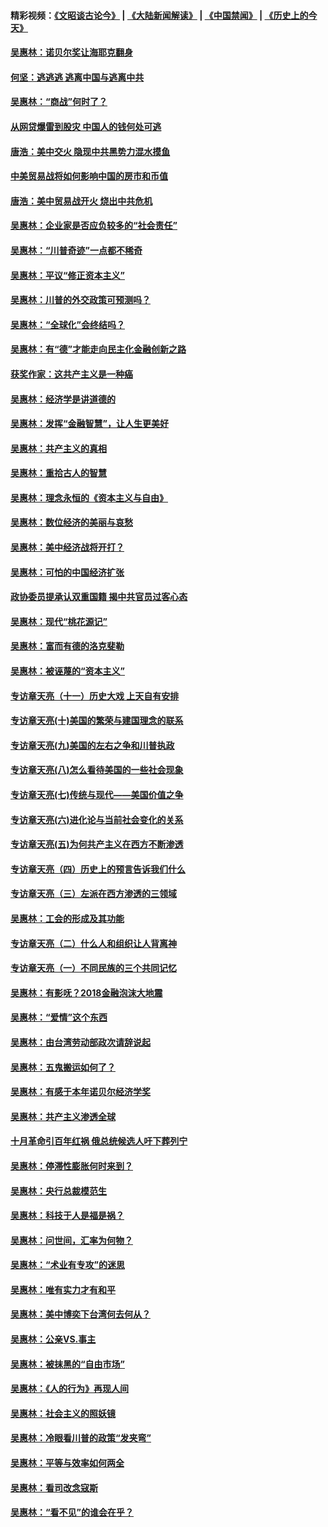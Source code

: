 #### 精彩视频：[《文昭谈古论今》](https://github.com/gfw-breaker/wenzhao/blob/master/README.md?t=12041831) | [《大陆新闻解读》](https://github.com/gfw-breaker/ntdtv-comedy/blob/master/README.md?t=12041831) | [《中国禁闻》](https://github.com/gfw-breaker/ntdtv-news/blob/master/README.md?t=12041831) | [《历史上的今天》](https://github.com/gfw-breaker/today-in-history/blob/master/README.md?t=12041831) 

#### [吴惠林：诺贝尔奖让海耶克翻身](../pages/nsc423/n10890049.md?t=12041831) 

#### [何坚：逃逃逃 逃离中国与逃离中共](../pages/nsc423/n10592891.md?t=12041831) 

#### [吴惠林：“商战”何时了？](../pages/nsc423/n10573558.md?t=12041831) 

#### [从网贷爆雷到股灾 中国人的钱何处可逃](../pages/nsc423/n10572800.md?t=12041831) 

#### [唐浩：美中交火 隐现中共黑势力混水摸鱼](../pages/nsc423/n10544040.md?t=12041831) 

#### [中美贸易战将如何影响中国的房市和币值](../pages/nsc423/n10543697.md?t=12041831) 

#### [唐浩：美中贸易战开火 烧出中共危机](../pages/nsc423/n10540126.md?t=12041831) 

#### [吴惠林：企业家是否应负较多的“社会责任”](../pages/nsc423/n10535022.md?t=12041831) 

#### [吴惠林：“川普奇迹”一点都不稀奇](../pages/nsc423/n10512808.md?t=12041831) 

#### [吴惠林：平议“修正资本主义”](../pages/nsc423/n10495724.md?t=12041831) 

#### [吴惠林：川普的外交政策可预测吗？](../pages/nsc423/n10462387.md?t=12041831) 

#### [吴惠林：“全球化”会终结吗？](../pages/nsc423/n10452838.md?t=12041831) 

#### [吴惠林：有“德”才能走向民主化金融创新之路](../pages/nsc423/n10432292.md?t=12041831) 

#### [获奖作家：这共产主义是一种癌](../pages/nsc423/n10431541.md?t=12041831) 

#### [吴惠林：经济学是讲道德的](../pages/nsc423/n10398014.md?t=12041831) 

#### [吴惠林：发挥“金融智慧”，让人生更美好](../pages/nsc423/n10375019.md?t=12041831) 

#### [吴惠林：共产主义的真相](../pages/nsc423/n10351394.md?t=12041831) 

#### [吴惠林：重拾古人的智慧](../pages/nsc423/n10337691.md?t=12041831) 

#### [吴惠林：理念永恒的《资本主义与自由》](../pages/nsc423/n10316274.md?t=12041831) 

#### [吴惠林：数位经济的美丽与哀愁](../pages/nsc423/n10292946.md?t=12041831) 

#### [吴惠林：美中经济战将开打？](../pages/nsc423/n10258825.md?t=12041831) 

#### [吴惠林：可怕的中国经济扩张](../pages/nsc423/n10219147.md?t=12041831) 

#### [政协委员提承认双重国籍 揭中共官员过客心态](../pages/nsc423/n10208809.md?t=12041831) 

#### [吴惠林：现代“桃花源记”](../pages/nsc423/n10185234.md?t=12041831) 

#### [吴惠林：富而有德的洛克斐勒](../pages/nsc423/n10142264.md?t=12041831) 

#### [吴惠林：被诬蔑的“资本主义”](../pages/nsc423/n10124816.md?t=12041831) 

#### [专访章天亮（十一）历史大戏 上天自有安排](../pages/nsc423/n10094905.md?t=12041831) 

#### [专访章天亮(十)美国的繁荣与建国理念的联系](../pages/nsc423/n10094899.md?t=12041831) 

#### [专访章天亮(九)美国的左右之争和川普执政](../pages/nsc423/n10094889.md?t=12041831) 

#### [专访章天亮(八)怎么看待美国的一些社会现象](../pages/nsc423/n10094857.md?t=12041831) 

#### [专访章天亮(七)传统与现代——美国价值之争](../pages/nsc423/n10093140.md?t=12041831) 

#### [专访章天亮(六)进化论与当前社会变化的关系](../pages/nsc423/n10092036.md?t=12041831) 

#### [专访章天亮(五)为何共产主义在西方不断渗透](../pages/nsc423/n10083620.md?t=12041831) 

#### [专访章天亮（四）历史上的预言告诉我们什么](../pages/nsc423/n10083606.md?t=12041831) 

#### [专访章天亮（三）左派在西方渗透的三领域](../pages/nsc423/n10081115.md?t=12041831) 

#### [吴惠林：工会的形成及其功能](../pages/nsc423/n10080633.md?t=12041831) 

#### [专访章天亮（二）什么人和组织让人背离神](../pages/nsc423/n10076637.md?t=12041831) 

#### [专访章天亮（一）不同民族的三个共同记忆](../pages/nsc423/n10074188.md?t=12041831) 

#### [吴惠林：有影呒？2018金融泡沫大地震](../pages/nsc423/n10040534.md?t=12041831) 

#### [吴惠林：“爱情”这个东西](../pages/nsc423/n10019423.md?t=12041831) 

#### [吴惠林：由台湾劳动部政次请辞说起](../pages/nsc423/n9979679.md?t=12041831) 

#### [吴惠林：五鬼搬运如何了？](../pages/nsc423/n9925338.md?t=12041831) 

#### [吴惠林：有感于本年诺贝尔经济学奖](../pages/nsc423/n9871883.md?t=12041831) 

#### [吴惠林：共产主义渗透全球](../pages/nsc423/n9812748.md?t=12041831) 

#### [十月革命引百年红祸 俄总统候选人吁下葬列宁](../pages/nsc423/n9810182.md?t=12041831) 

#### [吴惠林：停滞性膨胀何时来到？](../pages/nsc423/n9764136.md?t=12041831) 

#### [吴惠林：央行总裁模范生](../pages/nsc423/n9728134.md?t=12041831) 

#### [吴惠林：科技于人是福是祸？](../pages/nsc423/n9672982.md?t=12041831) 

#### [吴惠林：问世间，汇率为何物？](../pages/nsc423/n9621788.md?t=12041831) 

#### [吴惠林：“术业有专攻”的迷思](../pages/nsc423/n9580363.md?t=12041831) 

#### [吴惠林：唯有实力才有和平](../pages/nsc423/n9529599.md?t=12041831) 

#### [吴惠林：美中博奕下台湾何去何从？](../pages/nsc423/n9483598.md?t=12041831) 

#### [吴惠林：公亲VS.事主](../pages/nsc423/n9425637.md?t=12041831) 

#### [吴惠林：被抹黑的“自由市场”](../pages/nsc423/n9351545.md?t=12041831) 

#### [吴惠林：《人的行为》再现人间](../pages/nsc423/n9296339.md?t=12041831) 

#### [吴惠林：社会主义的照妖镜](../pages/nsc423/n9243460.md?t=12041831) 

#### [吴惠林：冷眼看川普的政策“发夹弯”](../pages/nsc423/n9120684.md?t=12041831) 

#### [吴惠林：平等与效率如何两全](../pages/nsc423/n9075430.md?t=12041831) 

#### [吴惠林：看司改念寇斯](../pages/nsc423/n9024915.md?t=12041831) 

#### [吴惠林：“看不见”的谁会在乎？](../pages/nsc423/n8977488.md?t=12041831) 

